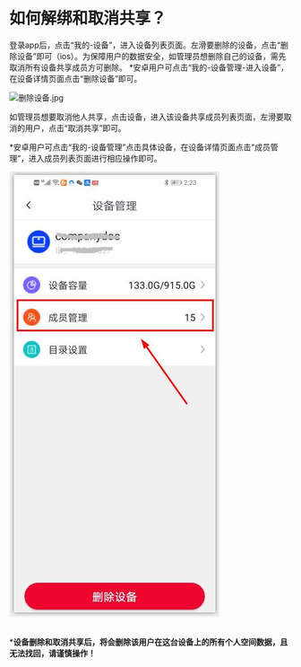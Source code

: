 # 如何解绑和取消共享？
登录app后，点击“我的-设备”，进入设备列表页面。左滑要删除的设备，点击“删除设备”即可（ios）。为保障用户的数据安全，如管理员想删除自己的设备，需先取消所有设备共享成员方可删除。
*安卓用户可点击“我的-设备管理-进入设备”，在设备详情页面点击“删除设备”即可。

![删除设备.jpg](./remove/删除设备.jpg)


如管理员想要取消他人共享，点击设备，进入该设备共享成员列表页面，左滑要取消的用户，点击“取消共享”即可。

*安卓用户可点击“我的-设备管理”点击具体设备，在设备详情页面点击“成员管理”，进入成员列表页面进行相应操作即可。

![qx.jpg](./remove/qx.jpg)

<br>***设备删除和取消共享后，将会删除该用户在这台设备上的所有个人空间数据，且无法找回，请谨慎操作！**</br>